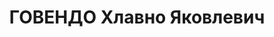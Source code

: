 ---
title: ГОВЕНДО Хлавно Яковлевич
description: 'Род. в 1900, Литва, Вилейская обл., мест. Маляты, еврей, троцкист. Заключенный,
  б. студент института им. Плеханова,

  Арестован 19.08.1937. Обв. по ст. 58-08-11. Приговор: ВК ВС СССР, 01.02.1938 – ВМН.
  Расстрелян 02.1938'
---